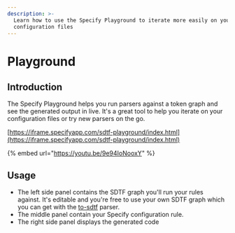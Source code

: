 ```yaml
---
description: >-
  Learn how to use the Specify Playground to iterate more easily on your
  configuration files
---
```


# Playground

## Introduction

The Specify Playground helps you run parsers against a token graph and see the generated output in live. It's a great tool to help you iterate on your configuration files or try new parsers on the go.

[https://iframe.specifyapp.com/sdtf-playground/index.html](https://iframe.specifyapp.com/sdtf-playground/index.html)

{% embed url="https://youtu.be/9e94IoNooxY" %}

## Usage

* The left side panel contains the SDTF graph you'll run your rules against. It's editable and you're free to use your own SDTF graph which you can get with the [to-sdtf](parsers/to-sdtf.md) parser.
* The middle panel contain your Specify configuration rule.
* The right side panel displays the generated code
